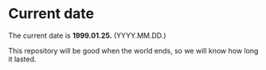 # Current date

The current date is **1999.01.25.** (YYYY.MM.DD.)

This repository will be good when the world ends, so we will know how long it lasted.